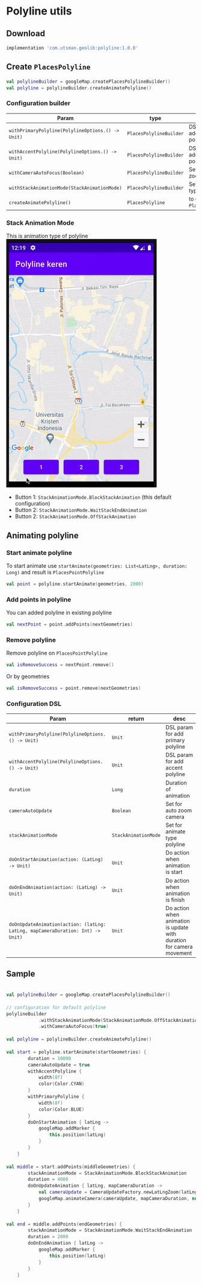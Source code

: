 
# Polyline utils

## Download
```groovy
implementation 'com.utsman.geolib:polyline:1.0.0'
```

## Create `PlacesPolyline`
```kotlin
val polylineBuilder = googleMap.createPlacesPolylineBuilder()
val polyline = polylineBuilder.createAnimatePolyline()
```

### Configuration builder
|Param|type|desc|
|---|---|---|
|`withPrimaryPolyline(PolylineOptions.() -> Unit)`|`PlacesPolylineBuilder`|DSL param for add primary polyline|
|`withAccentPolyline(PolylineOptions.() -> Unit)`|`PlacesPolylineBuilder`|DSL param for add accent polyline|
|`withCameraAutoFocus(Boolean)`|`PlacesPolylineBuilder`|Set for auto zoom camera|
|`withStackAnimationMode(StackAnimationMode)`|`PlacesPolylineBuilder`|Set for animate type polyline|
|`createAnimatePolyline()`|`PlacesPolyline`|to create `PlacesPolyline`|

### Stack Animation Mode
This is animation type of polyline<br>
![](/images/polyline_animate.gif)

- Button 1: `StackAnimationMode.BlockStackAnimation` (this default configuration)
- Button 2: `StackAnimationMode.WaitStackEndAnimation`
- Button 2: `StackAnimationMode.OffStackAnimation`

## Animating polyline
### Start animate polyline
To start animate use `startAnimate(geometries: List<LatLng>, duration: Long)` and result is `PlacesPointPolyline`
```kotlin
val point = polyline.startAnimate(geometries, 2000)
```

### Add points in polyline
You can added polyline in existing polyline
```kotlin
val nextPoint = point.addPoints(nextGeometries)
```

### Remove polyline
Remove polyline on `PlacesPointPolyline`
```kotlin
val isRemoveSuccess = nextPoint.remove()
```

Or by geometries
```kotlin
val isRemoveSuccess = point.remove(nextGeometries)
```

### Configuration DSL
|Param|return|desc|
|---|---|---|
|`withPrimaryPolyline(PolylineOptions.() -> Unit)`|`Unit`|DSL param for add primary polyline|
|`withAccentPolyline(PolylineOptions.() -> Unit)`|`Unit`|DSL param for add accent polyline|
|`duration`|`Long`|Duration of animation|
|`cameraAutoUpdate`|`Boolean`|Set for auto zoom camera|
|`stackAnimationMode`|`StackAnimationMode`|Set for animate type polyline|
|`doOnStartAnimation(action: (LatLng) -> Unit)`|`Unit`|Do action when animation is start|
|`doOnEndAnimation(action: (LatLng) -> Unit)`|`Unit`|Do action when animation is finish|
|`doOnUpdateAnimation(action: (latLng: LatLng, mapCameraDuration: Int) -> Unit)`|`Unit`|Do action when animation is update with duration for camera movement|

## Sample
```kotlin

val polylineBuilder = googleMap.createPlacesPolylineBuilder()
 
// configuration for default polyline
polylineBuilder
            .withStackAnimationMode(StackAnimationMode.OffStackAnimation)
            .withCameraAutoFocus(true)

val polyline = polylineBuilder.createAnimatePolyline()

val start = polyline.startAnimate(startGeometries) {
        duration = 10000
        cameraAutoUpdate = true
        withAccentPolyline {
            width(8f)
            color(Color.CYAN)
        }
        withPrimaryPolyline {
            width(8f)
            color(Color.BLUE)
        }
        doOnStartAnimation { latLng ->
            googleMap.addMarker {
                this.position(latLng)
            }
        }
    }

val middle = start.addPoints(middleGeometries) {
        stackAnimationMode = StackAnimationMode.BlockStackAnimation
        duration = 4000
        doOnUpdateAnimation { latLng, mapCameraDuration ->
            val cameraUpdate = CameraUpdateFactory.newLatLngZoom(latLng, 17f)
            googleMap.animateCamera(cameraUpdate, mapCameraDuration, null)
        }
    }

val end = middle.addPoints(endGeometries) {
        stackAnimationMode = StackAnimationMode.WaitStackEndAnimation
        duration = 2000
        doOnEndAnimation { latLng ->
            googleMap.addMarker {
                this.position(latLng)
            }
        }
    }
```
